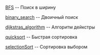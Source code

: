 [BFS](BFS.py) -- Поиск в ширину

[binary_search](binary_search.py) -- Двоичный поиск

[dijkstras_algorithm](dijkstras_algorithm.py) -- Алгоритм дейкстры

[quicksort](quicksort.py) -- Быстрая сортировка

[selectionSort](selectionSort.py) -- Сортировка выбором